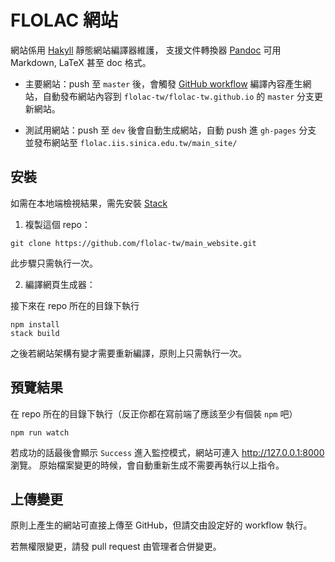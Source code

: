 # FLOLAC 網站

網站係用 [Hakyll](https://hackage.haskell.org/package/hakyll) 靜態網站編譯器維護，
支援文件轉換器 [Pandoc](https://pandoc.org) 可用 Markdown, LaTeX 甚至 doc 格式。

* 主要網站：push 至 `master` 後，會觸發 [GitHub workflow](/.github/workflows/hakyll.yml)
編譯內容產生網站，自動發布網站內容到 `flolac-tw/flolac-tw.github.io` 的 `master` 分支更新網站。

* 測試用網站：push 至 `dev` 後會自動生成網站，自動 push 進 `gh-pages` 分支
並發布網站至 `flolac.iis.sinica.edu.tw/main_site/` 

## 安裝

如需在本地端檢視結果，需先安裝 [Stack](https://docs.haskellstack.org/en/stable/README/)

1. 複製這個 repo：

```
git clone https://github.com/flolac-tw/main_website.git
```

此步驟只需執行一次。

2. 編譯網頁生成器：

接下來在 repo 所在的目錄下執行

```
npm install
stack build
```

之後若網站架構有變才需要重新編譯，原則上只需執行一次。

## 預覽結果

在 repo 所在的目錄下執行（反正你都在寫前端了應該至少有個裝 `npm` 吧）

```
npm run watch
```

若成功的話最後會顯示 `Success` 進入監控模式，網站可連入 http://127.0.0.1:8000 瀏覽。
原始檔案變更的時候，會自動重新生成不需要再執行以上指令。

## 上傳變更

原則上產生的網站可直接上傳至 GitHub，但請交由設定好的 workflow 執行。

若無權限變更，請發 pull request 由管理者合併變更。
